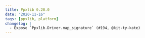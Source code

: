 ```yaml
---
title: Ppxlib 0.20.0
date: "2020-11-16"
tags: [ppxlib, platform]
changelog: |
  - Expose `Ppxlib.Driver.map_signature` (#194, @kit-ty-kate)
---
```


